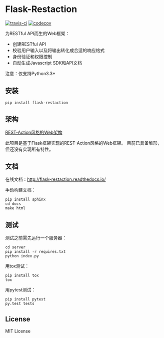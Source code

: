 # Flask-Restaction

[![travis-ci](https://api.travis-ci.org/guyskk/flask-restaction.svg)](https://travis-ci.org/guyskk/flask-restaction) [![codecov](https://codecov.io/gh/guyskk/flask-restaction/branch/master/graph/badge.svg)](https://codecov.io/gh/guyskk/flask-restaction)


为RESTful API而生的Web框架：

- 创建RESTful API
- 校验用户输入以及将输出转化成合适的响应格式
- 身份验证和权限控制
- 自动生成Javascript SDK和API文档

注意：仅支持Python3.3+


## 安装

    pip install flask-restaction


## 架构

[REST-Action风格的Web架构](REST-Action.md)

此项目是基于Flask框架实现的REST-Action风格的Web框架。
目前已具备雏形，但还没有实现所有特性。


## 文档

在线文档：http://flask-restaction.readthedocs.io/

手动构建文档：

    pip install sphinx
    cd docs
    make html


## 测试

测试之前需先运行一个服务器：

    cd server
    pip install -r requires.txt
    python index.py

用tox测试：

    pip install tox
    tox

用pytest测试：

    pip install pytest
    py.test tests


## License

MIT License
